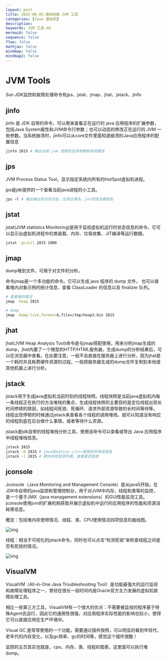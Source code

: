 ```yaml
---
layout: post
title: 2025-06-05-第000章-JVM 工具
categories: [Java 虚拟机]
description: 
keywords: JVM 工具.md
mermaid: false
sequence: false
flow: false
mathjax: false
mindmap: false
mindmap2: false
---
```

# JVM Tools

Sun JDK监控和故障处理命令有jps、jstat、jmap、jhat、jstack、jinfo



## jinfo

jinfo 是 JDK 自带的命令，可以用来查看正在运行的 java 应用程序的扩展参数，包括Java System属性和JVM命令行参数；也可以动态的修改正在运行的 JVM 一些参数。当系统崩溃时，jinfo可以从core文件里面知道崩溃的Java应用程序的配置信息

```sh
jinfo 2815 # 输出当前 jvm 进程的全部参数和系统属性
```



## jps

JVM Process Status Tool，显示指定系统内所有的HotSpot虚拟机进程。

jps是jdk提供的一个查看当前java进程的小工具。

```sh
jps –l # 输出输出完全的包名，应用主类名，jar的完全路径名 
```



## jstat

jstat(JVM statistics Monitoring)是用于监视虚拟机运行时状态信息的命令，它可以显示出虚拟机进程中的类装载、内存、垃圾收集、JIT编译等运行数据。

```sh
jstat -gcutil 2815 1000 
```



## jmap

dump堆到文件，可用于对文件的分析。

命令jmap是一个多功能的命令。它可以生成 java 程序的 dump 文件， 也可以查看堆内对象示例的统计信息、查看 ClassLoader 的信息以及 finalizer 队列。

```sh
# 查看堆的情况
jmap -heap 2815

# dump
jmap -dump:live,format=b,file=/tmp/heap2.bin 2815
```



## jhat

jhat(JVM Heap Analysis Tool)命令是与jmap搭配使用，用来分析jmap生成的dump，jhat内置了一个微型的HTTP/HTML服务器，生成dump的分析结果后，可以在浏览器中查看。在此要注意，一般不会直接在服务器上进行分析，因为jhat是一个耗时并且耗费硬件资源的过程，一般把服务器生成的dump文件复制到本地或其他机器上进行分析。



## jstack

jstack用于生成java虚拟机当前时刻的线程快照。线程快照是当前java虚拟机内每一条线程正在执行的方法堆栈的集合，生成线程快照的主要目的是定位线程出现长时间停顿的原因，如线程间死锁、死循环、请求外部资源导致的长时间等待等。 线程出现停顿的时候通过jstack来查看各个线程的调用堆栈，就可以知道没有响应的线程到底在后台做什么事情，或者等待什么资源。

jstack是jdk自带的线程堆栈分析工具，使用该命令可以查看或导出 Java 应用程序中线程堆栈信息。

```sh
jstack 2815
jstack -m 2815 # java和native c/c++框架的所有栈信息
jstack -l 2815 # 额外的锁信息列表，查看是否死锁
```



## jconsole

Jconsole（Java Monitoring and Management Console）是从java5开始，在JDK中自带的java监控和管理控制台，用于对JVM中内存，线程和类等的监控，是一个基于JMX（java management extensions）的GUI性能监测工具。jconsole使用jvm的扩展机制获取并展示虚拟机中运行的应用程序的性能和资源消耗等信息。

概览：包括堆内存使用情况、线程、类、CPU使用情况四项信息的曲线图。

![img](https://oss.xubighead.top/oss/image/202506/1930468593650208769.jpg)

线程：相当于可视化的jstack命令，同时也可以点击“检测死锁”来检查线程之间是否有死锁的情况。

![img](https://oss.xubighead.top/oss/image/202506/1930468621546524673.jpg)



## VisualVM

VisualVM（All-in-One Java Troubleshooting Tool）是功能最强大的运行监视和故障处理程序之一，曾经在很长一段时间内是Oracle官方主力发展的虚拟机故障处理工具。

相比一些第三方工具，VisualVM有一个很大的优点：不需要被监视的程序基于特殊Agent去运行，因此它的通用性很强，对应用程序实际性能的影响也较小，使得它可以直接应用在生产环境中。

Visual GC 是常常使用的一个功能，需要通过插件按照，可以明显的看到年轻代、老年代的内存变化，以及gc频率、gc的时间等，感觉这个插件很酷！

监控的主页其实也就是，cpu、内存、类、线程的图表，这里面可以执行堆dump。